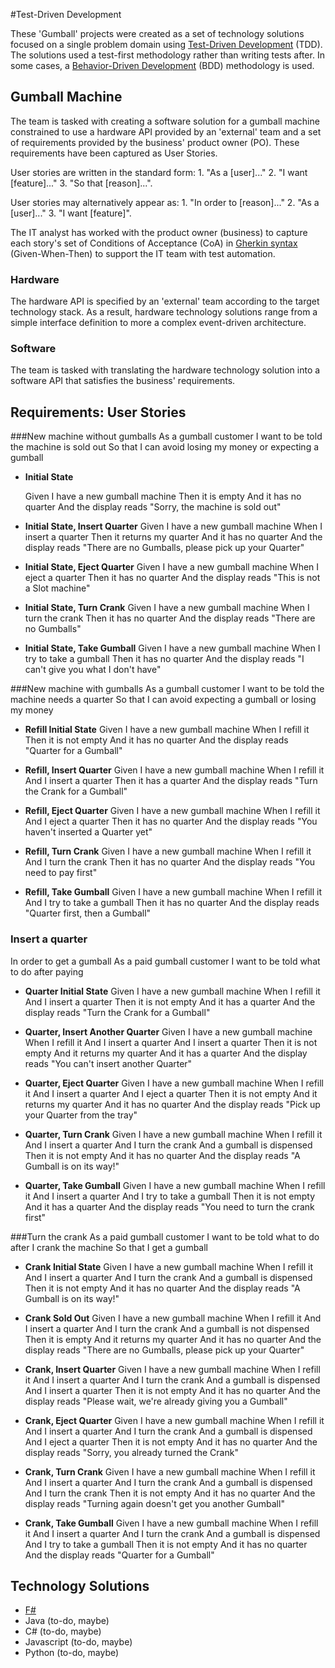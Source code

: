 #Test-Driven Development

These 'Gumball' projects were created as a set of technology solutions focused on a single problem domain using [Test-Driven Development](http://en.wikipedia.org/wiki/Test-driven_development) (TDD).  The solutions used a test-first methodology rather than writing tests after.  In some cases, a [Behavior-Driven Development](http://en.wikipedia.org/wiki/Behavior-driven_development) (BDD) methodology is used.

## Gumball Machine

The team is tasked with creating a software solution for a gumball machine constrained to use a hardware API provided by an 'external' team and a set of requirements provided by the business' product owner (PO).  These requirements have been captured as User Stories.

User stories are written in the standard form:
    1. "As a [user]..."
    2. "I want [feature]..."
    3. "So that [reason]...".

User stories may alternatively appear as:
    1. "In order to [reason]..."
    2. "As a [user]..."
    3. "I want [feature]".

The IT analyst has worked with the product owner (business) to capture each story's set of Conditions of Acceptance (CoA) in [Gherkin syntax](https://github.com/cucumber/cucumber/wiki/Gherkin) (Given-When-Then) to support the IT team with test automation.

### Hardware

The hardware API is specified by an 'external' team according to the target technology stack.  As a result, hardware technology solutions range from a simple interface definition to more a complex event-driven architecture.

### Software

The team is tasked with translating the hardware technology solution into a software API that satisfies the business' requirements.

## Requirements: User Stories

###New machine without gumballs
As a gumball customer
I want to be told the machine is sold out
So that I can avoid losing my money or expecting a gumball

* __Initial State__

    Given I have a new gumball machine
    Then it is empty
    And it has no quarter
    And the display reads "Sorry, the machine is sold out"

* __Initial State, Insert Quarter__
    Given I have a new gumball machine
    When I insert a quarter
    Then it returns my quarter
    And it has no quarter
    And the display reads "There are no Gumballs, please pick up your Quarter"

* __Initial State, Eject Quarter__
    Given I have a new gumball machine
    When I eject a quarter
    Then it has no quarter
    And the display reads "This is not a Slot machine"

* __Initial State, Turn Crank__
    Given I have a new gumball machine
    When I turn the crank
    Then it has no quarter
    And the display reads "There are no Gumballs"

* __Initial State, Take Gumball__
    Given I have a new gumball machine
    When I try to take a gumball
    Then it has no quarter
    And the display reads "I can't give you what I don't have"

###New machine with gumballs
As a gumball customer
I want to be told the machine needs a quarter
So that I can avoid expecting a gumball or losing my money

* __Refill Initial State__
    Given I have a new gumball machine
    When I refill it
    Then it is not empty
    And it has no quarter
    And the display reads "Quarter for a Gumball"

* __Refill, Insert Quarter__
    Given I have a new gumball machine
    When I refill it
    And I insert a quarter
    Then it has a quarter
    And the display reads "Turn the Crank for a Gumball"

* __Refill, Eject Quarter__
    Given I have a new gumball machine
    When I refill it
    And I eject a quarter
    Then it has no quarter
    And the display reads "You haven't inserted a Quarter yet"

* __Refill, Turn Crank__
    Given I have a new gumball machine
    When I refill it
    And I turn the crank
    Then it has no quarter
    And the display reads "You need to pay first"

* __Refill, Take Gumball__
    Given I have a new gumball machine
    When I refill it
    And I try to take a gumball
    Then it has no quarter
    And the display reads "Quarter first, then a Gumball"

### Insert a quarter
In order to get a gumball
As a paid gumball customer
I want to be told what to do after paying

* __Quarter Initial State__
    Given I have a new gumball machine
    When I refill it
    And I insert a quarter
    Then it is not empty
    And it has a quarter
    And the display reads "Turn the Crank for a Gumball"

* __Quarter, Insert Another Quarter__
    Given I have a new gumball machine
    When I refill it
    And I insert a quarter
    And I insert a quarter
    Then it is not empty
    And it returns my quarter
    And it has a quarter
    And the display reads "You can't insert another Quarter"

* __Quarter, Eject Quarter__
    Given I have a new gumball machine
    When I refill it
    And I insert a quarter
    And I eject a quarter
    Then it is not empty
    And it returns my quarter
    And it has no quarter
    And the display reads "Pick up your Quarter from the tray"

* __Quarter, Turn Crank__
    Given I have a new gumball machine
    When I refill it
    And I insert a quarter
    And I turn the crank
    And a gumball is dispensed
    Then it is not empty
    And it has no quarter
    And the display reads "A Gumball is on its way!"

* __Quarter, Take Gumball__
    Given I have a new gumball machine
    When I refill it
    And I insert a quarter
    And I try to take a gumball
    Then it is not empty
    And it has a quarter
    And the display reads "You need to turn the crank first"

###Turn the crank
As a paid gumball customer
I want to be told what to do after I crank the machine
So that I get a gumball

* __Crank Initial State__
    Given I have a new gumball machine
    When I refill it
    And I insert a quarter
    And I turn the crank
    And a gumball is dispensed
    Then it is not empty
    And it has no quarter
    And the display reads "A Gumball is on its way!"

* __Crank Sold Out__
    Given I have a new gumball machine
    When I refill it
    And I insert a quarter
    And I turn the crank
    And a gumball is not dispensed
    Then it is empty
    And it returns my quarter
    And it has no quarter
    And the display reads "There are no Gumballs, please pick up your Quarter"

* __Crank, Insert Quarter__
    Given I have a new gumball machine
    When I refill it
    And I insert a quarter
    And I turn the crank
    And a gumball is dispensed
    And I insert a quarter
    Then it is not empty
    And it has no quarter
    And the display reads "Please wait, we're already giving you a Gumball"

* __Crank, Eject Quarter__
    Given I have a new gumball machine
    When I refill it
    And I insert a quarter
    And I turn the crank
    And a gumball is dispensed
    And I eject a quarter
    Then it is not empty
    And it has no quarter
    And the display reads "Sorry, you already turned the Crank"

* __Crank, Turn Crank__
    Given I have a new gumball machine
    When I refill it
    And I insert a quarter
    And I turn the crank
    And a gumball is dispensed
    And I turn the crank
    Then it is not empty
    And it has no quarter
    And the display reads "Turning again doesn't get you another Gumball"

* __Crank, Take Gumball__
    Given I have a new gumball machine
    When I refill it
    And I insert a quarter
    And I turn the crank
    And a gumball is dispensed
    And I try to take a gumball
    Then it is not empty
    And it has no quarter
    And the display reads "Quarter for a Gumball"

## Technology Solutions

 * [F#](./f%23/src)
 * Java (to-do, maybe)
 * C# (to-do, maybe)
 * Javascript (to-do, maybe)
 * Python (to-do, maybe)
